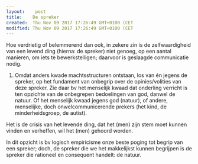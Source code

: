 ```yaml
---
layout:    post
title:    De spreker
created:  Thu Nov 09 2017 17:26:49 GMT+0100 (CET
modified: Thu Nov 09 2017 17:26:49 GMT+0100 (CET
---
```


Hoe verdrietig of belemmerend dan ook, in zekere zin is de zelfwaardigheid van een levend ding (hierna: de spreker) niet genoeg, op een aantal manieren, om iets te bewerkstelligen; daarvoor is geslaagde communicatie nodig.

1. Omdat anders kwade machtsstructuren ontstaan, los van én jegens de spreker, op het fundament van onbegrip over de opinies/volities van deze spreker. Zie daar bv het menselijk kwaad dat onderling verricht is ten opzichte van de onbegrepen bedoelingen van god, danwel de natuur. Of het menselijk kwaad jegens god (natuur), of andere, menselijke, doch onwelcommunicerende prekers (het kind, de minderheidsgroep, de autist).

Het is de crisis van het levende ding, dat het (men) zijn stem moet kunnen vinden en verheffen, wil het (men) gehoord worden.

In dit opzicht is bv logisch empiricisme onze beste poging tot begrip van een spreker; doch, de spreker die we het makkelijkst kunnen begrijpen is de spreker die rationeel en consequent handelt: de natuur.